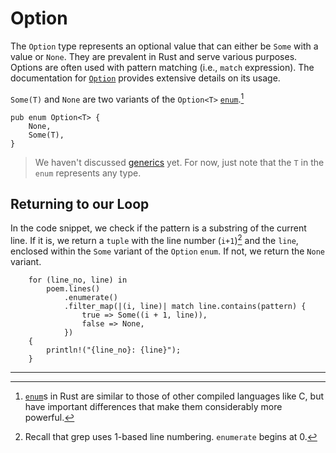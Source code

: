 # Option

The `Option` type represents an optional value that can either be `Some` with a
value or `None`. They are prevalent in Rust and serve various purposes. Options
are often used with pattern matching (i.e., `match` expression). The
documentation for [`Option`] provides extensive details on its usage.

`Some(T)` and `None` are two variants of the `Option<T>` [`enum`].[^1]

```rust,noplayground
pub enum Option<T> {
    None,
    Some(T),
}
```

> We haven't discussed [generics] yet. For now, just note that the `T` in the
> `enum` represents any type.

## Returning to our Loop

In the code snippet, we check if the pattern is a substring of the current line.
If it is, we return a `tuple` with the line number (`i+1`)[^2] and the `line`,
enclosed within the `Some` variant of the `Option` `enum`. If not, we return the
`None` variant.

```rust,noplayground
    for (line_no, line) in
        poem.lines()
            .enumerate()
            .filter_map(|(i, line)| match line.contains(pattern) {
                true => Some((i + 1, line)),
                false => None,
            })
    {
        println!("{line_no}: {line}");
    }
```

[`enum`]: https://doc.rust-lang.org/std/keyword.enum.html
[`Option`]: https://doc.rust-lang.org/std/option/
[generics]: https://doc.rust-lang.org/rust-by-example/generics.html#generics

---

[^1]:
    [`enum`]s in Rust are similar to those of other compiled languages like C,
    but have important differences that make them considerably more powerful.

[^2]: Recall that grep uses 1-based line numbering. `enumerate` begins at 0.
